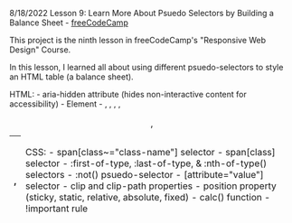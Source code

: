 8/18/2022
Lesson 9: Learn More About Psuedo Selectors by Building a Balance Sheet -
[freeCodeCamp](https://www.freecodecamp.org/learn/2022/responsive-web-design/#learn-more-about-css-pseudo-selectors-by-building-a-balance-sheet)

This project is the ninth lesson in freeCodeCamp's "Responsive Web Design" Course.

In this lesson, I learned all about using different psuedo-selectors to style an HTML table (a balance sheet).

HTML:
    - aria-hidden attribute (hides non-interactive content for accessibility)
    - <table> Element
        - <caption>, <thead>, <tbody>, <tfoot>, <tr>, <th>, <td>

CSS:
    - span[class~="class-name"] selector
    - span[class] selector
    - :first-of-type, :last-of-type, & :nth-of-type() selectors
    - :not() psuedo-selector
    - [attribute="value"] selector
    - clip and clip-path properties
    - position property (sticky, static, relative, absolute, fixed)
    - calc() function
    - !important rule
